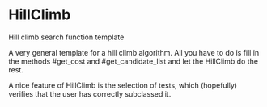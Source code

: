 HillClimb
=========

Hill climb search function template

A very general template for a hill climb algorithm. All you have to do is fill
in the methods #get_cost and #get_candidate_list and let the HillClimb do the
rest.

A nice feature of HillClimb is the selection of tests, which (hopefully)
verifies that the user has correctly subclassed it.
